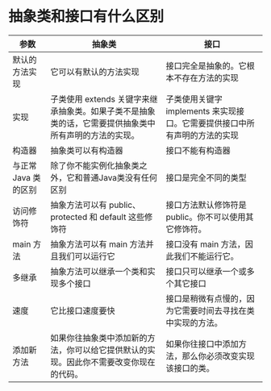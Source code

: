 # 抽象类和接口有什么区别

| 参数            | 抽象类                                                     | 接口                                          |
|---------------|---------------------------------------------------------|---------------------------------------------|
| 默认的方法实现       | 它可以有默认的方法实现                                             | 接口完全是抽象的。它根本不存在方法的实现                        |
| 实现            | 子类使用 extends 关键字来继承抽象类。如果子类不是抽象类的话，它需要提供抽象类中所有声明的方法的实现。 | 子类使用关键字 implements 来实现接口。它需要提供接口中所有声明的方法的实现 |
| 构造器           | 抽象类可以有构造器                                               | 接口不能有构造器                                    |
| 与正常 Java 类的区别 | 除了你不能实例化抽象类之外，它和普通Java类没有任何区别                           | 接口是完全不同的类型                                  |
| 访问修饰符         | 抽象方法可以有 public、protected 和 default 这些修饰符                | 接口方法默认修饰符是 public。你不可以使用其它修饰符。              |
| main 方法       | 抽象方法可以有 main 方法并且我们可以运行它                                | 接口没有 main 方法，因此我们不能运行它。                     |
| 多继承           | 抽象方法可以继承一个类和实现多个接口                                      | 接口只可以继承一个或多个其它接口                            |
| 速度            | 它比接口速度要快                                                | 接口是稍微有点慢的，因为它需要时间去寻找在类中实现的方法。               |
| 添加新方法         | 如果你往抽象类中添加新的方法，你可以给它提供默认的实现。因此你不需要改变你现在的代码。             | 如果你往接口中添加方法，那么你必须改变实现该接口的类。                 |
